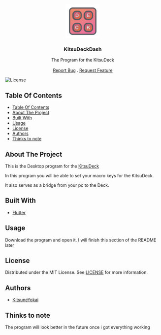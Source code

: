 <br/>
<p align="center">
  <a href="https://github.com/KitsuneYokai/KitsuDeckDash">
    <img src="assets/images/app_icon.png" alt="Logo" width="110" height="110">
  </a>

  <h3 align="center">KitsuDeckDash</h3>

  <p align="center">
    The Program for the KitsuDeck
    <br/>
    <br/>
    <a href="https://github.com/KitsuneYokai/KitsuDeckDash/issues">Report Bug</a>
    .
    <a href="https://github.com/KitsuneYokai/KitsuDeckDash/issues">Request Feature</a>
  </p>
</p>

![License](https://img.shields.io/github/license/KitsuneYokai/KitsuDeckDash)

## Table Of Contents

- [Table Of Contents](#table-of-contents)
- [About The Project](#about-the-project)
- [Built With](#built-with)
- [Usage](#usage)
- [License](#license)
- [Authors](#authors)
- [Thinks to note](#thinks-to-note)

## About The Project

This is the Desktop program for the [KitsuDeck](https://github.com/KitsuneYokai/KitsuDeck)

In this program you will be able to set your macro keys for the KitsuDeck.

It also serves as a bridge from your pc to the Deck.

## Built With

* [Flutter](https://flutter.dev)

## Usage

Download the program and open it. I will finish this section of the README later


## License

Distributed under the MIT License. See [LICENSE](https://github.com/KitsuneYokai/KitsuDeckDash/blob/main/LICENSE) for more information.

## Authors

* [KitsuneYokai](https://github.com/KitsuneYokai)

## Thinks to note
The program will look better in the future once i got everything working